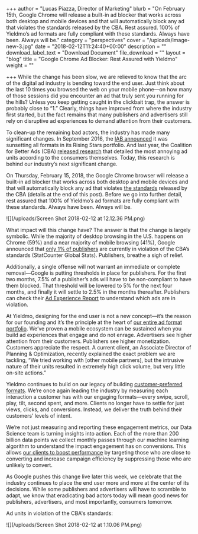 +++
author = "Lucas Piazza, Director of Marketing"
blurb = "On February 15th, Google Chrome will release a built-in ad blocker that works across both desktop and mobile devices and that will automatically block any ad that violates the standards released by the CBA. Rest assured. 100% of Yieldmo’s ad formats are fully compliant with these standards. Always have been. Always will be."
category = "perspectives"
cover = "/uploads/image-new-3.jpg"
date = "2018-02-12T11:24:40+00:00"
description = ""
download_label_text = "Download Document"
file_download = ""
layout = "blog"
title = "Google Chrome Ad Blocker: Rest Assured with Yieldmo"
weight = ""

+++
While the change has been slow, we are relieved to know that the arc of the digital ad industry is bending toward the end user. Just think about the last 10 times you browsed the web on your mobile phone—on how many of those sessions did you encounter an ad that truly sent you running for the hills? Unless you keep getting caught in the clickbait trap, the answer is probably close to “1.” Clearly, things have improved from where the industry first started, but the fact remains that many publishers and advertisers still rely on disruptive ad experiences to demand attention from their customers.

To clean-up the remaining bad actors, the industry has made many significant changes. In September 2016, the [IAB announced](https://adexchanger.com/online-advertising/rising-star-no-iab-sunset-intrusive-ads/) it was sunsetting all formats in its Rising Stars portfolio. And last year, the Coalition for Better Ads (CBA) [released research](https://www.betterads.org/research/) that detailed the most annoying ad units according to the consumers themselves. Today, this research is behind our industry’s next significant change.

On Thursday, February 15, 2018, the Google Chrome browser will release a built-in ad blocker that works across both desktop and mobile devices and that will automatically block any ad that violates [the standards](https://www.betterads.org/standards/) released by the CBA (details at the end of this post). Before we go into further detail, rest assured that 100% of Yieldmo’s ad formats are fully compliant with these standards. Always have been. Always will be.

![](/uploads/Screen Shot 2018-02-12 at 12.12.36 PM.png)

What impact will this change have? The answer is that the change is largely symbolic. While the majority of desktop browsing in the U.S. happens on Chrome (59%) and a near majority of mobile browsing (41%), Google announced that [only 1% of publishers](https://www.axios.com/exclusive-2-publishers-initially-affected-by-chrome-ad-blocker-1517872626-ee000779-1b6e-4d39-ab07-a845545d71c7.html?mod=djemCMOToday) are currently in violation of the CBA’s standards (StatCounter Global Stats). Publishers, breathe a sigh of relief.

Additionally, a single offense will not warrant an immediate or complete removal—Google is putting thresholds in place for publishers. For the first two months, 7.5% of a publisher’s ads will have to be non-compliant to have them blocked. That threshold will be lowered to 5% for the next four months, and finally it will settle to 2.5% in the months thereafter. Publishers can check their [Ad Experience Report](https://support.google.com/webtools/answer/7159932?hl=en&ref_topic=7073612) to understand which ads are in violation.

At Yieldmo, designing for the end user is not a new concept—it’s the reason for our founding and it’s the principle at the heart of [our entire ad format portfolio](http://www.yieldmo.com/products/formats/). We’ve proven a mobile ecosystem can be sustained when you build ad experiences that engage and do not enrage. Advertisers see higher attention from their customers. Publishers see higher monetization. Customers appreciate the respect. A current client, an Associate Director of Planning & Optimization, recently explained the exact problem we are tackling, “We tried working with \[other mobile partners\], but the intrusive nature of their units resulted in extremely high click volume, but very little on-site actions.”

Yieldmo continues to build on our legacy of building [customer-preferred formats](http://www.yieldmo.com/resources/blog/study--66--of-consumers-want-better-designed-mobile-ad-formats--and-your-brand-should-too-/). We’re once again leading the industry by measuring each interaction a customer has with our engaging formats—every swipe, scroll, play, tilt, second spent, and more. Clients no longer have to settle for just views, clicks, and conversions. Instead, we deliver the truth behind their customers’ levels of intent.

We’re not just measuring and reporting these engagement metrics, our Data Science team is turning insights into action. Each of the more than 200 billion data points we collect monthly passes through our machine learning algorithm to understand the impact engagement has on conversions. This allows [our clients to boost performance](http://www.yieldmo.com/resources/blog/evidence-that-engagement-drives-performance-and-efficiency/) by targeting those who are close to converting and increase campaign efficiency by suppressing those who are unlikely to convert.

As Google pushes this change live later this week, we celebrate that the industry continues to place the end user more and more at the center of its decisions. While some publishers and advertisers will have to scramble to adapt, we know that eradicating bad actors today will mean good news for publishers, advertisers, and most importantly, consumers tomorrow.



Ad units in violation of the CBA's standards:

![](/uploads/Screen Shot 2018-02-12 at 1.10.06 PM.png)